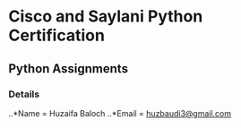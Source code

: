 # Cisco and Saylani Python Certification 
## Python Assignments

### Details

..*Name = Huzaifa Baloch
..*Email = huzbaudi3@gmail.com
